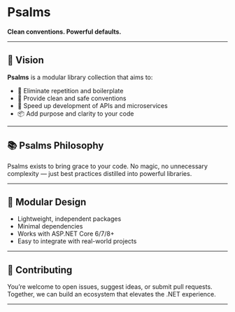 # Psalms
**Clean conventions. Powerful defaults.**

---

## 🧠 Vision

**Psalms** is a modular library collection that aims to:

- 🧼 Eliminate repetition and boilerplate
- 📐 Provide clean and safe conventions
- 🚀 Speed up development of APIs and microservices
- 📦 Add purpose and clarity to your code

---

## 📚 Psalms Philosophy

Psalms exists to bring grace to your code.
No magic, no unnecessary complexity — just best practices distilled into powerful libraries.

---
## 🧱 Modular Design
- Lightweight, independent packages
- Minimal dependencies
- Works with ASP.NET Core 6/7/8+
- Easy to integrate with real-world projects
---

## 🤝 Contributing
You’re welcome to open issues, suggest ideas, or submit pull requests.
Together, we can build an ecosystem that elevates the .NET experience.

---

